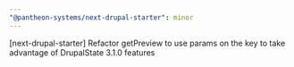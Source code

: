 ```yaml
---
"@pantheon-systems/next-drupal-starter": minor
---
```


[next-drupal-starter] Refactor getPreview to use params on the key to take advantage of DrupalState 3.1.0 features

